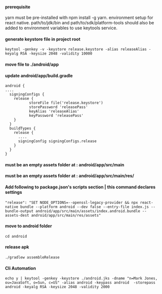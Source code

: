 #### prerequisite
yarn must be pre-installed with npm install -g yarn.
environment setup for react native.
path/to/jdk/bin and path/to/sdk/platform-tools should also be added to environment variables to use keytools service.

#### generate keystore file in project root
```
keytool -genkey -v -keystore release.keystore -alias releaseAlias -keyalg RSA -keysize 2048 -validity 10000
```

#### move file to ./android/app


#### update android/app/build.gradle
```
android {
....
  signingConfigs {
    release {
           storeFile file('release.keystore')
           storePassword 'releasePass'
           keyAlias 'releaseAlias'
           keyPassword 'releasePass' 
    }
  }
  buildTypes {
    release {
      ....
      signingConfig signingConfigs.release
    }
  }
}
```


#### must be an empty assets folder at :  android/app/src/main
#### must be an empty assets folder at :  android/app/src/main/res/

#### Add following to package.json's scripts section | this command declares settings
```
"release": "SET NODE_OPTIONS=--openssl-legacy-provider && npx react-native bundle --platform android --dev false --entry-file index.js --bundle-output android/app/src/main/assets/index.android.bundle --assets-dest android/app/src/main/res/assets"
```

#### move to android folder
```
cd android
```

#### release apk
```
./gradlew assembleRelease
```

#### Cli Automation
```
echo y | keytool -genkey -keystore ./android.jks -dname "n=Mark Jones, ou=JavaSoft, o=Sun, c=US" -alias android -keypass android  -storepass android -keyalg RSA -keysize 2048 -validity 2000
```




